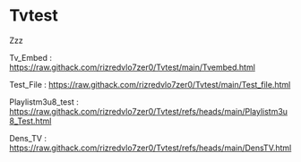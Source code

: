 # Tvtest
Zzz

Tv_Embed :
https://raw.githack.com/rizredvlo7zer0/Tvtest/main/Tvembed.html

Test_File : https://raw.githack.com/rizredvlo7zer0/Tvtest/main/Test_file.html

Playlistm3u8_test :
https://raw.githack.com/rizredvlo7zer0/Tvtest/refs/heads/main/Playlistm3u8_Test.html

Dens_TV :
https://raw.githack.com/rizredvlo7zer0/Tvtest/refs/heads/main/DensTV.html
